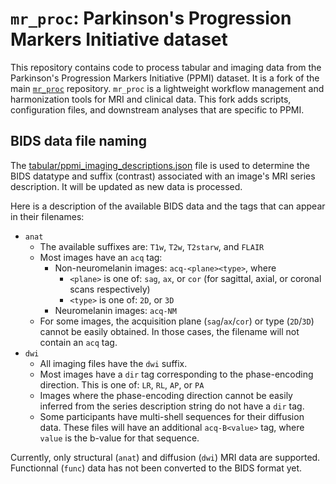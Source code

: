 # `mr_proc`: Parkinson's Progression Markers Initiative dataset

This repository contains code to process tabular and imaging data from the Parkinson's Progression Markers Initiative (PPMI) dataset. It is a fork of the main [`mr_proc`](https://github.com/neurodatascience/mr_proc) repository. `mr_proc` is a lightweight workflow management and harmonization tools for MRI and clinical data. This fork adds scripts, configuration files, and downstream analyses that are specific to PPMI.

## BIDS data file naming

<!-- TODO: update link/path once tabular is moved under workflow -->
The [tabular/ppmi_imaging_descriptions.json](https://github.com/neurodatascience/mr_proc-ppmi/blob/main/tabular/ppmi_imaging_descriptions.json) file is used to determine the BIDS datatype and suffix (contrast) associated with an image's MRI series description. It will be updated as new data is processed.

Here is a description of the available BIDS data and the tags that can appear in their filenames:

- `anat`
  - The available suffixes are: `T1w`, `T2w`, `T2starw`, and `FLAIR`
  - Most images have an `acq` tag:
    - Non-neuromelanin images: `acq-<plane><type>`, where
        - `<plane>` is one of: `sag`, `ax`, or `cor` (for sagittal, axial, or coronal scans respectively)
        - `<type>` is one of: `2D`, or `3D`
    - Neuromelanin images: `acq-NM`
  - For some images, the acquisition plane (`sag`/`ax`/`cor`) or type (`2D`/`3D`) cannot be easily obtained. In those cases, the filename will not contain an `acq` tag.
- `dwi`
  - All imaging files have the `dwi` suffix.
  - Most images have a `dir` tag corresponding to the phase-encoding direction. This is one of: `LR`, `RL`, `AP`, or `PA`
  - Images where the phase-encoding direction cannot be easily inferred from the series description string do not have a `dir` tag.
  - Some participants have multi-shell sequences for their diffusion data. These files will have an additional `acq-B<value>` tag, where `value` is the b-value for that sequence.

Currently, only structural (`anat`) and diffusion (`dwi`) MRI data are supported. Functionnal (`func`) data has not been converted to the BIDS format yet.
